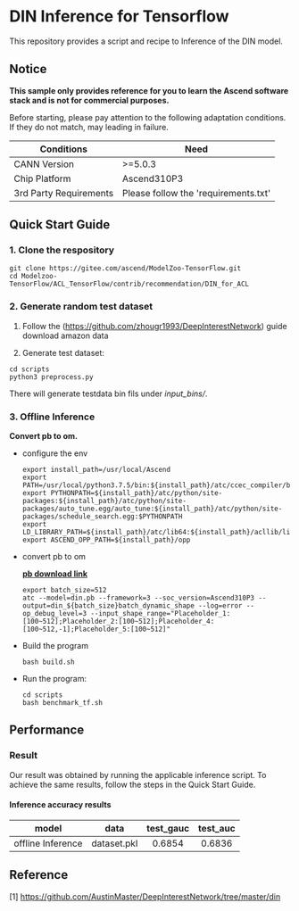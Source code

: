 

# DIN Inference for Tensorflow 

This repository provides a script and recipe to Inference of the DIN model.

## Notice
**This sample only provides reference for you to learn the Ascend software stack and is not for commercial purposes.**

Before starting, please pay attention to the following adaptation conditions. If they do not match, may leading in failure.

| Conditions | Need |
| --- | --- |
| CANN Version | >=5.0.3 |
| Chip Platform| Ascend310P3 |
| 3rd Party Requirements| Please follow the 'requirements.txt' |

## Quick Start Guide

### 1. Clone the respository

```shell
git clone https://gitee.com/ascend/ModelZoo-TensorFlow.git
cd Modelzoo-TensorFlow/ACL_TensorFlow/contrib/recommendation/DIN_for_ACL
```

### 2. Generate random test dataset

1. Follow the (https://github.com/zhougr1993/DeepInterestNetwork) guide download amazon data


2. Generate test dataset:
```
cd scripts
python3 preprocess.py 
```
There will generate testdata bin fils under *input_bins/*.

### 3. Offline Inference

**Convert pb to om.**

- configure the env

  ```
  export install_path=/usr/local/Ascend
  export PATH=/usr/local/python3.7.5/bin:${install_path}/atc/ccec_compiler/bin:${install_path}/atc/bin:$PATH
  export PYTHONPATH=${install_path}/atc/python/site-packages:${install_path}/atc/python/site-packages/auto_tune.egg/auto_tune:${install_path}/atc/python/site-packages/schedule_search.egg:$PYTHONPATH
  export LD_LIBRARY_PATH=${install_path}/atc/lib64:${install_path}/acllib/lib64:$LD_LIBRARY_PATH
  export ASCEND_OPP_PATH=${install_path}/opp
  ```

- convert pb to om

  [**pb download link**](https://modelzoo-train-atc.obs.cn-north-4.myhuaweicloud.com/003_Atc_Models/modelzoo/Research/recommendation/DIN_for_ACL/din.pb)

  ```
  export batch_size=512
  atc --model=din.pb --framework=3 --soc_version=Ascend310P3 --output=din_${batch_size}batch_dynamic_shape --log=error --op_debug_level=3 --input_shape_range="Placeholder_1:[100~512];Placeholder_2:[100~512];Placeholder_4:[100~512,-1];Placeholder_5:[100~512]"
  ```

- Build the program

  ```
  bash build.sh
  ```

- Run the program:

  ```
  cd scripts
  bash benchmark_tf.sh
  ```

## Performance

### Result

Our result was obtained by running the applicable inference script. To achieve the same results, follow the steps in the Quick Start Guide.

#### Inference accuracy results

|       model       |  **data**   |   test_gauc   |   test_auc   |
| :---------------: |  :-------:  | :-----------: | :-----------: |
| offline Inference | dataset.pkl |     0.6854    |     0.6836    |

## Reference
[1] https://github.com/AustinMaster/DeepInterestNetwork/tree/master/din
